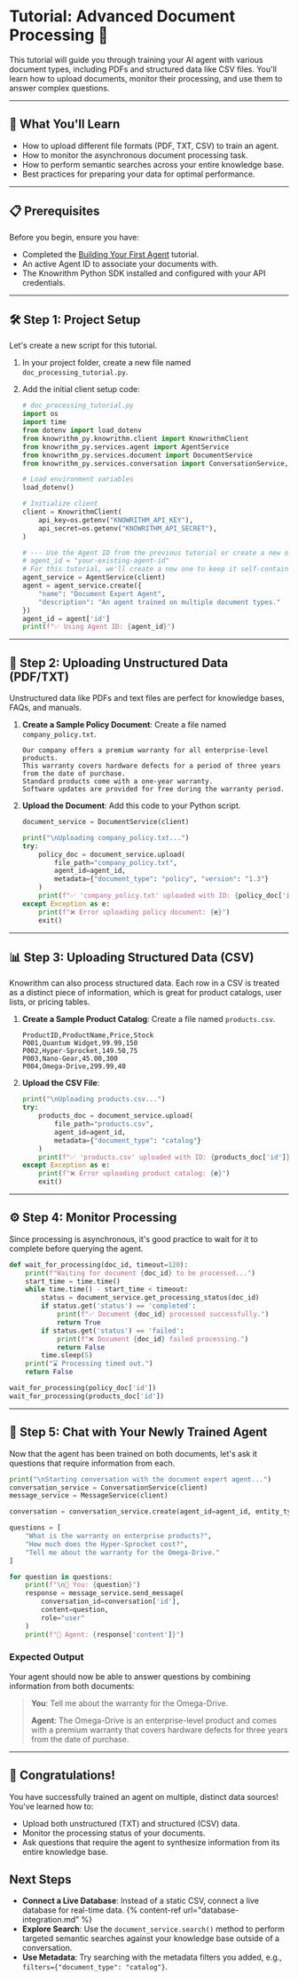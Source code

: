 # Tutorial: Advanced Document Processing 📄

This tutorial will guide you through training your AI agent with various document types, including PDFs and structured data like CSV files. You'll learn how to upload documents, monitor their processing, and use them to answer complex questions.

---

## 🎯 What You'll Learn

- How to upload different file formats (PDF, TXT, CSV) to train an agent.
- How to monitor the asynchronous document processing task.
- How to perform semantic searches across your entire knowledge base.
- Best practices for preparing your data for optimal performance.

---

## 📋 Prerequisites

Before you begin, ensure you have:
- Completed the [Building Your First Agent](building-first-agent.md) tutorial.
- An active Agent ID to associate your documents with.
- The Knowrithm Python SDK installed and configured with your API credentials.

---

## 🛠️ Step 1: Project Setup

Let's create a new script for this tutorial.

1.  In your project folder, create a new file named `doc_processing_tutorial.py`.
2.  Add the initial client setup code:

    ```python
    # doc_processing_tutorial.py
    import os
    import time
    from dotenv import load_dotenv
    from knowrithm_py.knowrithm.client import KnowrithmClient
    from knowrithm_py.services.agent import AgentService
    from knowrithm_py.services.document import DocumentService
    from knowrithm_py.services.conversation import ConversationService, MessageService

    # Load environment variables
    load_dotenv()

    # Initialize client
    client = KnowrithmClient(
        api_key=os.getenv("KNOWRITHM_API_KEY"),
        api_secret=os.getenv("KNOWRITHM_API_SECRET"),
    )

    # --- Use the Agent ID from the previous tutorial or create a new one ---
    # agent_id = "your-existing-agent-id"
    # For this tutorial, we'll create a new one to keep it self-contained.
    agent_service = AgentService(client)
    agent = agent_service.create({
        "name": "Document Expert Agent",
        "description": "An agent trained on multiple document types."
    })
    agent_id = agent['id']
    print(f"✅ Using Agent ID: {agent_id}")
    ```

---

## 📄 Step 2: Uploading Unstructured Data (PDF/TXT)

Unstructured data like PDFs and text files are perfect for knowledge bases, FAQs, and manuals.

1.  **Create a Sample Policy Document**: Create a file named `company_policy.txt`.

    ```text
    Our company offers a premium warranty for all enterprise-level products.
    This warranty covers hardware defects for a period of three years from the date of purchase.
    Standard products come with a one-year warranty.
    Software updates are provided for free during the warranty period.
    ```

2.  **Upload the Document**: Add this code to your Python script.

    ```python
    document_service = DocumentService(client)

    print("\nUploading company_policy.txt...")
    try:
        policy_doc = document_service.upload(
            file_path="company_policy.txt",
            agent_id=agent_id,
            metadata={"document_type": "policy", "version": "1.3"}
        )
        print(f"✅ 'company_policy.txt' uploaded with ID: {policy_doc['id']}")
    except Exception as e:
        print(f"❌ Error uploading policy document: {e}")
        exit()
    ```

---

## 📊 Step 3: Uploading Structured Data (CSV)

Knowrithm can also process structured data. Each row in a CSV is treated as a distinct piece of information, which is great for product catalogs, user lists, or pricing tables.

1.  **Create a Sample Product Catalog**: Create a file named `products.csv`.

    ```csv
    ProductID,ProductName,Price,Stock
    P001,Quantum Widget,99.99,150
    P002,Hyper-Sprocket,149.50,75
    P003,Nano-Gear,45.00,300
    P004,Omega-Drive,299.99,40
    ```

2.  **Upload the CSV File**:

    ```python
    print("\nUploading products.csv...")
    try:
        products_doc = document_service.upload(
            file_path="products.csv",
            agent_id=agent_id,
            metadata={"document_type": "catalog"}
        )
        print(f"✅ 'products.csv' uploaded with ID: {products_doc['id']}")
    except Exception as e:
        print(f"❌ Error uploading product catalog: {e}")
        exit()
    ```

---

## ⚙️ Step 4: Monitor Processing

Since processing is asynchronous, it's good practice to wait for it to complete before querying the agent.

```python
def wait_for_processing(doc_id, timeout=120):
    print(f"Waiting for document {doc_id} to be processed...")
    start_time = time.time()
    while time.time() - start_time < timeout:
        status = document_service.get_processing_status(doc_id)
        if status.get('status') == 'completed':
            print(f"✅ Document {doc_id} processed successfully.")
            return True
        if status.get('status') == 'failed':
            print(f"❌ Document {doc_id} failed processing.")
            return False
        time.sleep(5)
    print("⌛️ Processing timed out.")
    return False

wait_for_processing(policy_doc['id'])
wait_for_processing(products_doc['id'])
```

---

## 💬 Step 5: Chat with Your Newly Trained Agent

Now that the agent has been trained on both documents, let's ask it questions that require information from each.

```python
print("\nStarting conversation with the document expert agent...")
conversation_service = ConversationService(client)
message_service = MessageService(client)

conversation = conversation_service.create(agent_id=agent_id, entity_type="USER")

questions = [
    "What is the warranty on enterprise products?",
    "How much does the Hyper-Sprocket cost?",
    "Tell me about the warranty for the Omega-Drive."
]

for question in questions:
    print(f"\n👤 You: {question}")
    response = message_service.send_message(
        conversation_id=conversation['id'],
        content=question,
        role="user"
    )
    print(f"🤖 Agent: {response['content']}")
```

### Expected Output

Your agent should now be able to answer questions by combining information from both documents:

> **You**: Tell me about the warranty for the Omega-Drive.
>
> **Agent**: The Omega-Drive is an enterprise-level product and comes with a premium warranty that covers hardware defects for three years from the date of purchase.

---

## 🎉 Congratulations!

You have successfully trained an agent on multiple, distinct data sources! You've learned how to:
- Upload both unstructured (TXT) and structured (CSV) data.
- Monitor the processing status of your documents.
- Ask questions that require the agent to synthesize information from its entire knowledge base.

## Next Steps

-   **Connect a Live Database**: Instead of a static CSV, connect a live database for real-time data.
    {% content-ref url="database-integration.md" %}
-   **Explore Search**: Use the `document_service.search()` method to perform targeted semantic searches against your knowledge base outside of a conversation.
-   **Use Metadata**: Try searching with the metadata filters you added, e.g., `filters={"document_type": "catalog"}`.